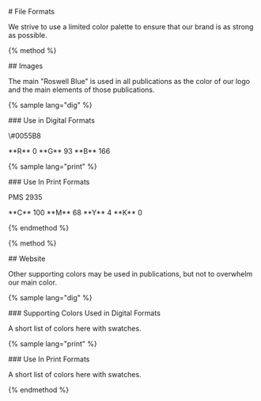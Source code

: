\# File Formats



We strive to use a limited color palette to ensure that our brand is as strong as possible.



{% method %}



\#\# Images



The main "Roswell Blue" is used in all publications as the color of our logo and the main elements of those publications.



{% sample lang="dig" %}



\#\#\# Use in Digital Formats



\\#0055B8

\*\*R\*\* 0 \*\*G\*\* 93 \*\*B\*\* 166



{% sample lang="print" %}



\#\#\# Use In Print Formats



PMS 2935

\*\*C\*\* 100 \*\*M\*\* 68 \*\*Y\*\* 4 \*\*K\*\* 0



{% endmethod %}



{% method %}



\#\# Website



Other supporting colors may be used in publications, but not to overwhelm our main color.



{% sample lang="dig" %}



\#\#\# Supporting Colors Used in Digital Formats



A short list of colors here with swatches.



{% sample lang="print" %}



\#\#\# Use In Print Formats



A short list of colors here with swatches.



{% endmethod %}



